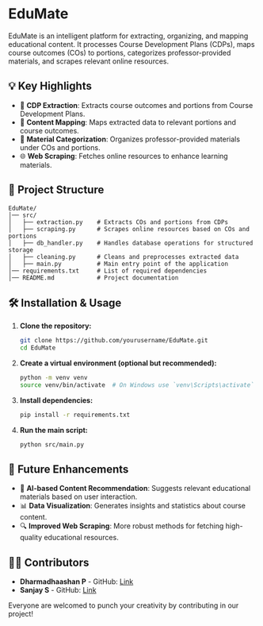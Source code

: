 # EduMate

EduMate is an intelligent platform for extracting, organizing, and mapping educational content. It processes Course Development Plans (CDPs), maps course outcomes (COs) to portions, categorizes professor-provided materials, and scrapes relevant online resources.

## 💡 Key Highlights

- 📜 **CDP Extraction**: Extracts course outcomes and portions from Course Development Plans.
- 📌 **Content Mapping**: Maps extracted data to relevant portions and course outcomes.
- 📂 **Material Categorization**: Organizes professor-provided materials under COs and portions.
- 🌐 **Web Scraping**: Fetches online resources to enhance learning materials.

## 📁 Project Structure

```
EduMate/
│── src/
│   ├── extraction.py    # Extracts COs and portions from CDPs
│   ├── scraping.py      # Scrapes online resources based on COs and portions
│   ├── db_handler.py    # Handles database operations for structured storage
│   ├── cleaning.py      # Cleans and preprocesses extracted data
│   ├── main.py          # Main entry point of the application
│── requirements.txt     # List of required dependencies
│── README.md            # Project documentation
```

## 🛠 Installation & Usage

1. **Clone the repository:**
   ```sh
   git clone https://github.com/yourusername/EduMate.git
   cd EduMate
   ```
2. **Create a virtual environment (optional but recommended):**
   ```sh
   python -m venv venv
   source venv/bin/activate  # On Windows use `venv\Scripts\activate`
   ```
3. **Install dependencies:**
   ```sh
   pip install -r requirements.txt
   ```
4. **Run the main script:**
   ```sh
   python src/main.py
   ```

## 🚀 Future Enhancements

- 🤖 **AI-based Content Recommendation**: Suggests relevant educational materials based on user interaction.
- 📊 **Data Visualization**: Generates insights and statistics about course content.
- 🔍 **Improved Web Scraping**: More robust methods for fetching high-quality educational resources.

## 👨‍💻 Contributors
- **Dharmadhaashan P** - GitHub: [Link](https://github.com/Dharmadhaashan)
- **Sanjay S** - GitHub: [Link](https://github.com/sanjayssrini)

Everyone are welcomed to punch your creativity by contributing in our project!
